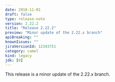```yaml
---
date: 2018-11-01
draft: false 
type: release-note
version: 2.22.2
title: "Release 2.22.2"
preview: "Minor update of the 2.22.x branch"
apiBreaking: ""
knownIssues: ""
jiraVersionId: 12343751
category: camel
kind: legacy
jdk: [8]
---
```


This release is a minor update of the 2.22.x branch.
